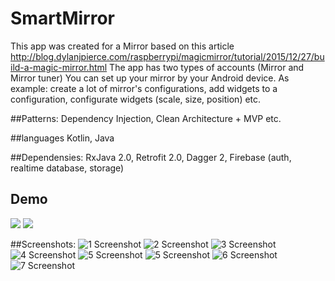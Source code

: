 # SmartMirror

This app was created for a Mirror based on this article http://blog.dylanjpierce.com/raspberrypi/magicmirror/tutorial/2015/12/27/build-a-magic-mirror.html
The app has two types of accounts (Mirror and Mirror tuner) 
You can set up your mirror by your Android device. As example: create a lot of mirror's configurations, add widgets to a configuration, configurate widgets (scale, size, position) etc.

##Patterns:
Dependency Injection, Clean Architecture + MVP etc.

##languages
Kotlin, Java

##Dependensies:
RxJava 2.0, Retrofit 2.0, Dagger 2, Firebase (auth, realtime database, storage)

## Demo
<img src="http://i.imgur.com/tCsQQb7.gif"/>
<img src="http://i.imgur.com/GbLOZKa.giff"/>

##Screenshots: 
![1 Screenshot](http://i.imgur.com/4BZeoXy.png)
![2 Screenshot](http://i.imgur.com/4QtKqYJ.png)
![3 Screenshot](http://i.imgur.com/bGfTvGE.png)
![4 Screenshot](http://i.imgur.com/Ehj8WJf.png)
![5 Screenshot](http://i.imgur.com/ZDEihGN.png)
![5 Screenshot](http://i.imgur.com/UguCydn.png)
![6 Screenshot](http://i.imgur.com/0nTfHF2.png)
![7 Screenshot](http://i.imgur.com/5piegpf.png)

